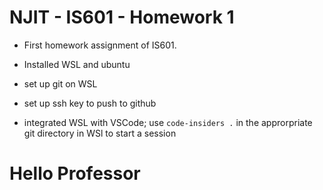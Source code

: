# NJIT - IS601 - Homework 1

- First homework assignment of IS601.
- Installed WSL and ubuntu
- set up git on WSL
- set up ssh key to push to github

- integrated WSL with VSCode; use `code-insiders .` in the approrpriate git directory in WSl to start a session


# Hello Professor
